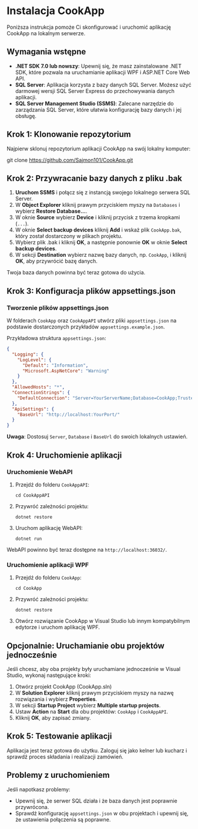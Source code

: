 # Instalacja CookApp

Poniższa instrukcja pomoże Ci skonfigurować i uruchomić aplikację CookApp na lokalnym serwerze.

## Wymagania wstępne

- **.NET SDK 7.0 lub nowszy**: Upewnij się, że masz zainstalowane .NET SDK, które pozwala na uruchamianie aplikacji WPF i ASP.NET Core Web API.
- **SQL Server**: Aplikacja korzysta z bazy danych SQL Server. Możesz użyć darmowej wersji SQL Server Express do przechowywania danych aplikacji.
- **SQL Server Management Studio (SSMS)**: Zalecane narzędzie do zarządzania SQL Server, które ułatwia konfigurację bazy danych i jej obsługę.


## Krok 1: Klonowanie repozytorium

Najpierw sklonuj repozytorium aplikacji CookApp na swój lokalny komputer:

git clone https://github.com/Sajmon101/CookApp.git


## Krok 2: Przywracanie bazy danych z pliku .bak

1. **Uruchom SSMS** i połącz się z instancją swojego lokalnego serwera SQL Server.
2. W **Object Explorer** kliknij prawym przyciskiem myszy na `Databases` i wybierz **Restore Database...**.
3. W oknie **Source** wybierz **Device** i kliknij przycisk z trzema kropkami (`...`).
4. W oknie **Select backup devices** kliknij **Add** i wskaż plik `CookApp.bak`, który został dostarczony w plikach projektu.
5. Wybierz plik .bak i kliknij **OK**, a następnie ponownie **OK** w oknie **Select backup devices**.
6. W sekcji **Destination** wybierz nazwę bazy danych, np. `CookApp`, i kliknij **OK**, aby przywrócić bazę danych.

Twoja baza danych powinna być teraz gotowa do użycia.

## Krok 3: Konfiguracja plików appsettings.json

### Tworzenie plików appsettings.json

W folderach `CookApp` oraz `CookAppAPI` utwórz pliki `appsettings.json` na podstawie dostarczonych przykładów `appsettings.example.json`.

Przykładowa struktura `appsettings.json`:

```json
{
  "Logging": {
    "LogLevel": {
      "Default": "Information",
      "Microsoft.AspNetCore": "Warning"
    }
  },
  "AllowedHosts": "*",
  "ConnectionStrings": {
    "DefaultConnection": "Server=YourServerName;Database=CookApp;Trusted_Connection=True;TrustServerCertificate=True;"
  },
  "ApiSettings": {
    "BaseUrl": "http://localhost:YourPort/"
  }
}
```

**Uwaga**: Dostosuj `Server`, `Database` i `BaseUrl` do swoich lokalnych ustawień.

## Krok 4: Uruchomienie aplikacji

### Uruchomienie WebAPI

1. Przejdź do folderu `CookAppAPI`:

    ```
    cd CookAppAPI
    ```

2. Przywróć zależności projektu:

    ```
    dotnet restore
    ```

3. Uruchom aplikację WebAPI:

    ```
    dotnet run
    ```

WebAPI powinno być teraz dostępne na `http://localhost:36032/`.

### Uruchomienie aplikacji WPF

1. Przejdź do folderu `CookApp`:

    ```
    cd CookApp
    ```

2. Przywróć zależności projektu:

    ```
    dotnet restore
    ```

3. Otwórz rozwiązanie CookApp w Visual Studio lub innym kompatybilnym edytorze i uruchom aplikację WPF.

## Opcjonalnie: Uruchamianie obu projektów jednocześnie

Jeśli chcesz, aby oba projekty były uruchamiane jednocześnie w Visual Studio, wykonaj następujące kroki:

1. Otwórz projekt CookApp (CookApp.sln)
2. W **Solution Explorer** kliknij prawym przyciskiem myszy na nazwę rozwiązania i wybierz **Properties**.
3. W sekcji **Startup Project** wybierz **Multiple startup projects**.
4. Ustaw **Action** na **Start** dla obu projektów: `CookApp` i `CookAppAPI`.
5. Kliknij **OK**, aby zapisać zmiany.

## Krok 5: Testowanie aplikacji

Aplikacja jest teraz gotowa do użytku. Zaloguj się jako kelner lub kucharz i sprawdź proces składania i realizacji zamówień.

## Problemy z uruchomieniem

Jeśli napotkasz problemy:
- Upewnij się, że serwer SQL działa i że baza danych jest poprawnie przywrócona.
- Sprawdź konfigurację `appsettings.json` w obu projektach i upewnij się, że ustawienia połączenia są poprawne.
